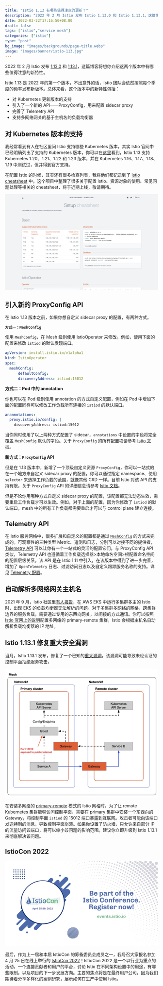 ```yaml
---
title: "Istio 1.13 有哪些值得注意的更新？"
description: "2022 年 2 月 Istio 发布 Istio 1.13.0 和 Istio 1.13.1，这篇博客将想你介绍这两个版本中有哪些值得注意的新特性。"
date: 2022-03-22T17:16:50+08:00
draft: false
tags: ["istio","service mesh"]
categories: ["istio"]
type: "post"
bg_image: "images/backgrounds/page-title.webp"
image: "images/banner/istio-113.jpg"
---
```


2022 年 2 月 Istio 发布 [1.13.0](https://istio.io/latest/news/releases/1.13.x/announcing-1.13/) 和 [1.13.1](https://istio.io/latest/news/releases/1.13.x/announcing-1.13.1/)，这篇博客将想你介绍这两个版本中有哪些值得注意的新特性。

Istio 1.13 是 2022 年的第一个版本，不出意外的话，Istio 团队会依然按照每个季度的频率发布新版本。总体来看，这个版本中的新特性包括：

- 对 Kubernetes 更新版本的支持
- 引入了一个新的 API——ProxyConfig，用来配置 sidecar proxy
- 完善了 Telemetry API
- 支持多网络网关的基于主机名的负载均衡器

## 对 Kubernetes 版本的支持

我经常看到有人在社区里问 Istio 支持哪些 Kubernetes 版本，其实 Istio 官网中已经明确列出了支持的 Kubernetes 版本，你可以在[这里](https://istio.io/latest/docs/releases/supported-releases/#support-status-of-istio-releases)看到，Istio 1.13 支持 Kubernetes 1.20、1.21、1.22 和 1.23 版本，并在 Kubernetes 1.16、1.17、1.18、1.19 中测试过，但并得到官方支持。

在配置 Istio 的时候，其实还有很多检查列表，我将他们都记录到了 [Istio cheatsheet](https://github.com/tetratelabs/istio-cheatsheet) 中，这个项目中整理了很多关于配置 Istio、资源对象的使用、常见问题处理等相关的 cheatsheet，将于近期上线，敬请期待。

![Istio cheatsheet 页面截图](istio-cheatsheet.jpg)

## 引入新的 ProxyConfig API

在 Istio 1.13 版本之前，如果你想自定义 sidecar proxy 的配置，有两种方式。

**`方式一：MeshConfig`**

使用 `MeshConfig`，在 Mesh 级别使用 IstioOperator 来修改。例如，使用下面的配置来修改 `istiod` 的默认发现端口。

```yaml
apVersion: install.istio.io/v1alpha1
kind: IstioOperator
spec:
  meshConfig:
	  defaultConfig:
      discoveryAddress: istiod:15012
```

**方式二：Pod 中的 annotation**

你也可以在 Pod 级别使用 annotation 的方式自定义配置，例如在 Pod 中增加下面的配置同样可以修改工作负载所有连接的 `istiod` 的默认端口。 

```yaml
anannotations:
  proxy.istio.io/config: |
    discoveryAddress: istiod:15012
```

当你同时使用了以上两种方式配置了 sidecar，`annotations` 中设置的字段将完全覆盖 `MeshConfig` 默认的字段。关于 `ProxyConfig` 的所有配置项请参考 [Istio 文档](https://istio.io/latest/docs/reference/config/istio.mesh.v1alpha1/#ProxyConfig)。

**新方式：`ProxyConfig` API**

但是在 1.13 版本中，新增了一个顶级自定义资源 `ProxyConfig`，你可以一站式的在一个地方来自定义 sidecar proxy 的配置，你可以通过指定 namespace、使用 `selector` 来选择工作负载的范围，就像其他 CRD 一样。目前 Istio 对该 API 的支持有限，关于 `ProxyConfig` API 的详细信息请参考 [Istio 文档](https://istio.io/latest/docs/reference/config/networking/proxy-config/)。

但是不论你用哪种方式自定义 sidecar proxy 的配置，该配置都无法动态生效，需要重启工作负载才可以生效。例如，对于上面的配置，因为你修改了 `istiod` 的默认端口，mesh 中的所有工作负载都需要重启才可以与 control plane 建立连接。

## Telemetry API

在 Istio 服务网格中，很多扩展和自定义的配置都是通过 [`MeshConfig`](https://istio.io/latest/docs/reference/config/istio.mesh.v1alpha1/#MeshConfig-ExtensionProvider) 的方式来完成的。可观察性的三种类型 Metric、遥测和日志，分别可以对接不同的提供者，[Telemetry API](https://istio.io/latest/docs/tasks/observability/telemetry/) 可以让你有一个一站式的灵活的配置它们。与 ProxyConfig API 类似，Telemetry API 也遵循着工作负载选择器>本地命名空间>根配置命名空间的配置层级关系。该 API 是在 Istio 1.11 中引入，在该版本中得到了进一步完善，增加了 `OpenTelemetry` 日志、过滤访问日志以及自定义跟踪服务名称的支持。详见 [Telemetry 配置](https://istio.io/latest/docs/reference/config/telemetry/)。

## 自动解析多网络网关主机名

2021 年 9 月，Istio 社区里[有人报告](https://szabo.jp/2021/09/22/multicluster-istio-on-eks/)，在 AWS EKS 中运行多集群多主的 Istio 时，出现 EKS 的负载均衡器无法解析的问题。对于多集群多网络的网格，跨集群边界的服务负载，需要通过专用的东西向网关，以间接的方式通讯。你可以按照 [Istio 官网上的说明](https://istio.io/latest/docs/setup/install/multicluster/multi-primary_multi-network/)配置多网络的 primary-remote 集群，Istio 会根据主机名自动解析负载均衡器的 IP 地址。

## Istio 1.13.1 修复重大安全漏洞

当月，Istio 1.13.1 发布，修复了一个已知的[重大漏洞](https://cve.mitre.org/cgi-bin/cvekey.cgi?keyword=CVE-2022-23635)，该漏洞可能导致未经认证的控制平面拒绝服务攻击。

![跨网络的主从集群](primary-remote-cluster-mesh.jpg)

在安装多网络的 [primary-remote](https://istio.io/latest/docs/setup/install/multicluster/multi-primary_multi-network/) 模式的 Istio 网格时，为了让 remote Kubernetes 集群能够访问控制平面，需要在 primary 集群中安装一个东西向的 Gateway，将控制平面 `istiod` 的 15012 端口暴露到互联网。攻击者可能向该端口发送特制的消息，导致控制平面崩溃。如果你设置了防火墙，只允许来自部分 IP 的流量访问该端口，将可以缩小该问题的影响范围。建议你立即升级到 Istio 1.13.1 来彻底解决该问题。

## IstioCon 2022

![IstioCon 2022](istiocon-2022.jpg)

最后，作为上一届和本届 IstioCon 的筹备委员会成员之一，我号召大家报名参加 4 月 25 日在线上举行的 [IstioCon 2022](https://events.istio.io/istiocon-2022/)！IstioCon 2022 是一个以行业为重点的活动，一个连接贡献者和用户的平台，讨论 Istio 在不同架构设置中的用途，有哪些限制，以及项目的下一步发展方向。主要的焦点将是在最终用户公司，因为我们期待着分享多样化的案例研究，展示如何在生产中使用 Istio。
